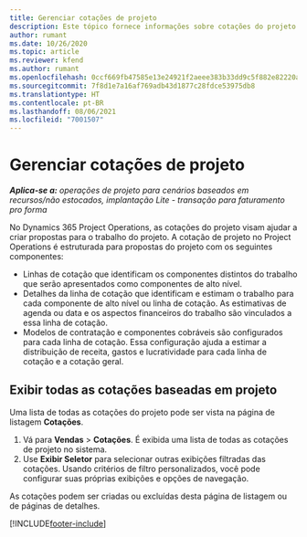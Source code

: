 ```yaml
---
title: Gerenciar cotações de projeto
description: Este tópico fornece informações sobre cotações do projeto.
author: rumant
ms.date: 10/26/2020
ms.topic: article
ms.reviewer: kfend
ms.author: rumant
ms.openlocfilehash: 0ccf669fb47585e13e24921f2aeee383b33dd9c5f882e82220a906f9b73bfcc4
ms.sourcegitcommit: 7f8d1e7a16af769adb43d1877c28fdce53975db8
ms.translationtype: HT
ms.contentlocale: pt-BR
ms.lasthandoff: 08/06/2021
ms.locfileid: "7001507"
---
```

# <a name="manage-project-quotes"></a>Gerenciar cotações de projeto

_**Aplica-se a:** operações de projeto para cenários baseados em recursos/não estocados, implantação Lite - transação para faturamento pro forma_

No Dynamics 365 Project Operations, as cotações do projeto visam ajudar a criar propostas para o trabalho do projeto. A cotação de projeto no Project Operations é estruturada para propostas do projeto com os seguintes componentes:

  - Linhas de cotação que identificam os componentes distintos do trabalho que serão apresentados como componentes de alto nível.
  - Detalhes da linha de cotação que identificam e estimam o trabalho para cada componente de alto nível ou linha de cotação. As estimativas de agenda ou data e os aspectos financeiros do trabalho são vinculados a essa linha de cotação.
  - Modelos de contratação e componentes cobráveis são configurados para cada linha de cotação. Essa configuração ajuda a estimar a distribuição de receita, gastos e lucratividade para cada linha de cotação e a cotação geral.

## <a name="view-all-project-based-quotes"></a>Exibir todas as cotações baseadas em projeto

Uma lista de todas as cotações do projeto pode ser vista na página de listagem **Cotações**. 

1. Vá para **Vendas** > **Cotações**. É exibida uma lista de todas as cotações de projeto no sistema. 
2. Use **Exibir Seletor** para selecionar outras exibições filtradas das cotações. Usando critérios de filtro personalizados, você pode configurar suas próprias exibições e opções de navegação.

As cotações podem ser criadas ou excluídas desta página de listagem ou de páginas de detalhes.


[!INCLUDE[footer-include](../../includes/footer-banner.md)]